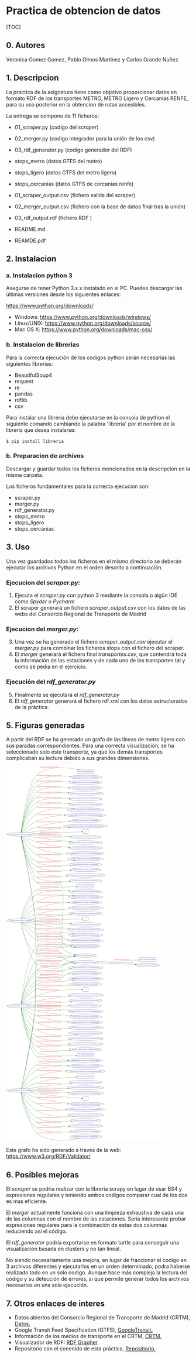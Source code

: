 # Practica de obtencion de datos

[TOC]

## 0. Autores

Veronica Gomez Gomez, Pablo Olmos Martinez y Carlos Grande Nuñez



## 1. Descripcion

La practica de la asignatura tiene como objetivo proporcionar datos en formato RDF de los transportes
METRO, METRO Ligero y Cercanias RENFE, para su uso posterior en la obtencion de rutas accesibles.

La entrega se compone de 11 ficheros:

- 01_scraper.py (codigo del *scraper*)

- 02_merger.py (codigo integrador para la unión de los csv)

- 03_rdf_generator.py (codigo generador del RDF)

- stops_metro (datos GTFS del metro)

- stops_ligero (datos GTFS del metro ligero)

- stops_cercanias (datos GTFS de cercanias renfe)

- 01_scraper_output.csv (fichero salida del scraper)

- 02_merger_output.csv (fichero con la base de datos final tras la unión)

- 03_rdf_output.rdf (fichero RDF )
- README.md
- REAMDE.pdf



## 2. Instalacion

### a. Instalacion python 3

Asegurse de tener Python 3.x.x instalado en el PC. Puedes descargar las últimas versiones desde los siguientes enlaces: 

https://www.python.org/downloads/

- Windows: https://www.python.org/downloads/windows/
- Linux/UNIX: https://www.python.org/downloads/source/
- Mac OS X: https://www.python.org/downloads/mac-osx/



### b. Instalacion de librerias

Para la correcta ejecución de los codigos python serán necesarias las siguientes librerias:

- BeautifulSoup4
- request
- re
- pandas
- rdflib
- csv



Para instalar una librería debe ejecutarse en la consola de python el siguiente comando cambiando la palabra 'libreria' por el nombre de la libreria que desea instalarse:

```
$ pip install libreria
```



### b. Preparacion de archivos

Descargar y guardar todos los ficheros mencionados en la descripcion en la misma carpeta.

Los ficheros fundamentales para la correcta ejecucion son:

- scraper.py
- merger.py
- rdf_generator.py 
- stops_metro
- stops_ligero
- stops_cercanias



## 3. Uso

Una vez guardados todos los ficheros en el mismo directorio se deberán ejecutar los archivos Python en el orden descrito a continuación.

### Ejecucion del *scraper.py*:

1. Ejecuta el *scraper.py* con python 3 mediante la consola o algún IDE como *Spyder* o *Pycharm*
2. El scraper generará un fichero *scraper_output.csv* con los datos de las webs del Consorcio Regional de Transporte de Madrid

### Ejecucion del *merger.py*:

3. Una vez se ha generado el fichero *scraper_output.csv* ejecutar el *merger.py* para combinar los ficheros stops con el fichero del scraper.
4. El *merger* generará el fichero final *transportes.csv*, que contendrá toda la información de las estaciones y de cada uno de los transportes tal y como se pedía en el ejercicio.


### Ejecución del *rdf_generator.py*

5. Finalmente se ejecutará el *rdf_generator.py*
6. El *rdf_generator* generará el fichero rdf.xml con los datos estructurados de la práctica.



## 5. Figuras generadas

A partir del RDF se ha generado un grafo de las líneas de metro ligero con sus paradas correspondientes. Para una correcta visualización, se ha seleccionado solo este transporte, ya que los demás transportes complicaban su lectura debido a sus grandes dimensiones.



![RDF_Graph](./RDF_Graph.png)



Este grafo ha sido generado a través de la web: https://www.w3.org/RDF/Validator/

##  6. Posibles mejoras

El *scraper* se podria realizar con la libreria scrapy en lugar de usar BS4 y expresiones regulares y teniendo ambos codigos comparar cual de los dos es mas eficiente.

El *merger* actualmente funciona con una limpieza exhaustiva de cada una de las columnas con el nombre de las estaciones. Sería interesante probar expresiones regulares para la combinación de estas dos columnas reduciendo así el código.

El *rdf_generator* podría exportarse en formato turtle para conseguir una visualización basada en clusters y no tan lineal.

No siendo necesariamente una mejora, en lugar de fraccionar el codigo en 3 archivos diferentes y ejecutarlos en un orden determinado, podra haberse realizado todo en un solo codigo. Aunque hace más compleja la lectura del código y su detección de errores, si que permite generar todos los archivos necesarios en una sola ejecución.



## 7. Otros enlaces de interes

- Datos abiertos del Consorcio Regional de Transporte de Madrid (CRTM), [Datos.](http://datos.crtm.es/)
- Google Transit Feed Specification (GTFS), [GoogleTransit.](https://developers.google.com/transit/gtfs/reference?hl=es-419)
- Información de los medios de transporte en el CRTM, [CRTM.](http://www.crtm.es/tu-transporte-publico.aspx)
- Visualizador de RDF: [RDF Grapher](https://www.w3.org/RDF/Validator/)
- Repositorio con el conenido de esta práctica, [Repositiorio.](https://github.com/Akinorev/dataScienceGitR2/tree/master/practicaObtencionDatos)